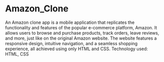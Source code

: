 # Amazon_Clone
An Amazon clone app is a mobile application that replicates the functionality and features of the popular e-commerce platform, Amazon. It allows users to browse and purchase products, track orders, leave reviews, and more, just like on the original Amazon website. The website features a responsive design, intuitive navigation, and a seamless shopping experience, all achieved using only HTML and CSS.
Technology used: HTML, CSS

